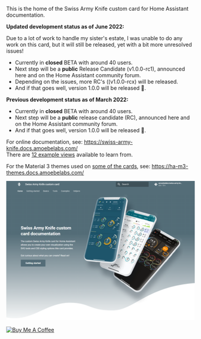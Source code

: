 This is the home of the Swiss Army Knife custom card for Home Assistant documentation.

__Updated development status as of June 2022:__

Due to a lot of work to handle my sister's estate, I was unable to do any work on this card, but it will still be released, yet with a bit more unresolved issues!

- Currently in **closed** BETA with around 40 users.
- Next step will be a **public** Release Candidate (v1.0.0-rc1), announced here and on the Home Assistant community forum.
- Depending on the issues, more RC's ((v1.0.0-rcx) will be released.
- And if that goes well, version 1.0.0 will be released 🚀.

__Previous development status as of March 2022:__

- Currently in **closed** BETA with around 40 users.
- Next step will be a **public** release candidate (RC), announced here and on the Home Assistant community forum.
- And if that goes well, version 1.0.0 will be released 🚀.

For online documentation, see: https://swiss-army-knife.docs.amoebelabs.com/
<br>There are [12 example views](https://swiss-army-knife.docs.amoebelabs.com/examples/introduction/) available to learn from.

For the Material 3 themes used on [some of the cards](https://swiss-army-knife.docs.amoebelabs.com/examples/example-12/), see: https://ha-m3-themes.docs.amoebelabs.com/

![frontpage](sak-frontpage.png)

<a href="https://www.buymeacoffee.com/amoebelabs" target="_blank"><img src="https://cdn.buymeacoffee.com/buttons/v2/default-yellow.png" alt="Buy Me A Coffee" style="height: 60px !important;width: 217px !important;" ></a>
